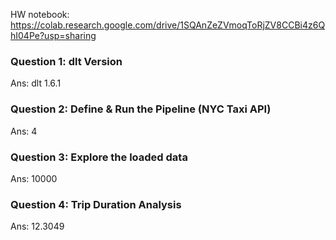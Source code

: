 HW notebook: https://colab.research.google.com/drive/1SQAnZeZVmoqToRjZV8CCBi4z6QhI04Pe?usp=sharing

### Question 1: dlt Version
Ans: dlt 1.6.1

### Question 2: Define & Run the Pipeline (NYC Taxi API)
Ans: 4

### Question 3: Explore the loaded data
Ans: 10000

### Question 4: Trip Duration Analysis
Ans: 12.3049
